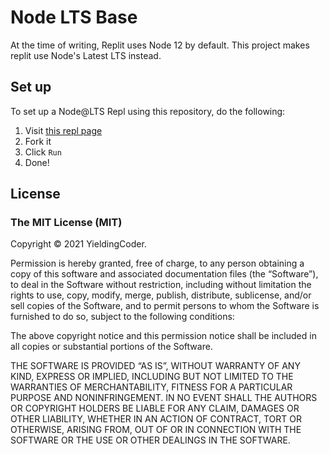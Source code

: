 # Node LTS Base
At the time of writing, Replit uses Node 12 by default. This project makes replit use Node's Latest LTS instead.

## Set up
To set up a Node@LTS Repl using this repository, do the following:
1. Visit [this repl page](https://replit.com/@YieldingCoder/Node-LTS-Base?v=1)
2. Fork it
3. Click `Run`
4. Done!

## License
### The MIT License (MIT)
Copyright © 2021 YieldingCoder.

Permission is hereby granted, free of charge, to any person obtaining a copy of this software and associated documentation files (the “Software”), to deal in the Software without restriction, including without limitation the rights to use, copy, modify, merge, publish, distribute, sublicense, and/or sell copies of the Software, and to permit persons to whom the Software is furnished to do so, subject to the following conditions:

The above copyright notice and this permission notice shall be included in all copies or substantial portions of the Software.

THE SOFTWARE IS PROVIDED “AS IS”, WITHOUT WARRANTY OF ANY KIND, EXPRESS OR IMPLIED, INCLUDING BUT NOT LIMITED TO THE WARRANTIES OF MERCHANTABILITY, FITNESS FOR A PARTICULAR PURPOSE AND NONINFRINGEMENT. IN NO EVENT SHALL THE AUTHORS OR COPYRIGHT HOLDERS BE LIABLE FOR ANY CLAIM, DAMAGES OR OTHER LIABILITY, WHETHER IN AN ACTION OF CONTRACT, TORT OR OTHERWISE, ARISING FROM, OUT OF OR IN CONNECTION WITH THE SOFTWARE OR THE USE OR OTHER DEALINGS IN THE SOFTWARE.
